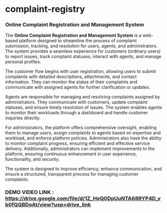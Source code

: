 # complaint-registry

### Online Complaint Registration and Management System

The **Online Complaint Registration and Management System** is a web-based platform designed to streamline the process of complaint submission, tracking, and resolution for users, agents, and administrators. The system provides a seamless experience for customers (ordinary users) to report issues, track complaint statuses, interact with agents, and manage personal profiles. 

The customer flow begins with user registration, allowing users to submit complaints with detailed descriptions, attachments, and contact information. They can monitor the status of their complaints and communicate with assigned agents for further clarification or updates. 

Agents are responsible for managing and resolving complaints assigned by administrators. They communicate with customers, update complaint statuses, and ensure timely resolution of issues. The system enables agents to monitor their workloads through a dashboard and handle customer inquiries directly.

For administrators, the platform offers comprehensive oversight, enabling them to manage users, assign complaints to agents based on expertise and workload, and enforce platform policies. Administrators also have the ability to monitor complaint progress, ensuring efficient and effective service delivery. Additionally, administrators can implement improvements to the platform, ensuring continuous enhancement in user experience, functionality, and security.

The system is designed to improve efficiency, enhance communication, and ensure a structured, transparent process for managing customer complaints.

### DEMO VIDEO LINK : https://drive.google.com/file/d/1Z_HeQ0DpUuNTA68RYP4D_vb0fQQBDoAt/view?usp=drive_link
